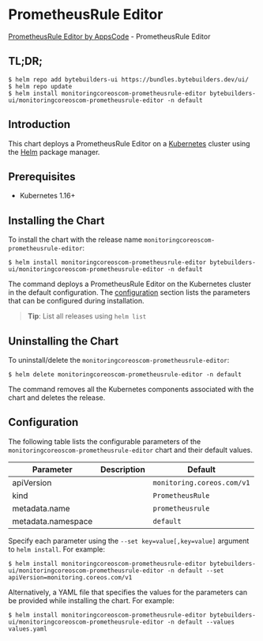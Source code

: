 # PrometheusRule Editor

[PrometheusRule Editor by AppsCode](https://byte.builders) - PrometheusRule Editor

## TL;DR;

```console
$ helm repo add bytebuilders-ui https://bundles.bytebuilders.dev/ui/
$ helm repo update
$ helm install monitoringcoreoscom-prometheusrule-editor bytebuilders-ui/monitoringcoreoscom-prometheusrule-editor -n default
```

## Introduction

This chart deploys a PrometheusRule Editor on a [Kubernetes](http://kubernetes.io) cluster using the [Helm](https://helm.sh) package manager.

## Prerequisites

- Kubernetes 1.16+

## Installing the Chart

To install the chart with the release name `monitoringcoreoscom-prometheusrule-editor`:

```console
$ helm install monitoringcoreoscom-prometheusrule-editor bytebuilders-ui/monitoringcoreoscom-prometheusrule-editor -n default
```

The command deploys a PrometheusRule Editor on the Kubernetes cluster in the default configuration. The [configuration](#configuration) section lists the parameters that can be configured during installation.

> **Tip**: List all releases using `helm list`

## Uninstalling the Chart

To uninstall/delete the `monitoringcoreoscom-prometheusrule-editor`:

```console
$ helm delete monitoringcoreoscom-prometheusrule-editor -n default
```

The command removes all the Kubernetes components associated with the chart and deletes the release.

## Configuration

The following table lists the configurable parameters of the `monitoringcoreoscom-prometheusrule-editor` chart and their default values.

|     Parameter      | Description |          Default           |
|--------------------|-------------|----------------------------|
| apiVersion         |             | `monitoring.coreos.com/v1` |
| kind               |             | `PrometheusRule`           |
| metadata.name      |             | `prometheusrule`           |
| metadata.namespace |             | `default`                  |


Specify each parameter using the `--set key=value[,key=value]` argument to `helm install`. For example:

```console
$ helm install monitoringcoreoscom-prometheusrule-editor bytebuilders-ui/monitoringcoreoscom-prometheusrule-editor -n default --set apiVersion=monitoring.coreos.com/v1
```

Alternatively, a YAML file that specifies the values for the parameters can be provided while
installing the chart. For example:

```console
$ helm install monitoringcoreoscom-prometheusrule-editor bytebuilders-ui/monitoringcoreoscom-prometheusrule-editor -n default --values values.yaml
```
